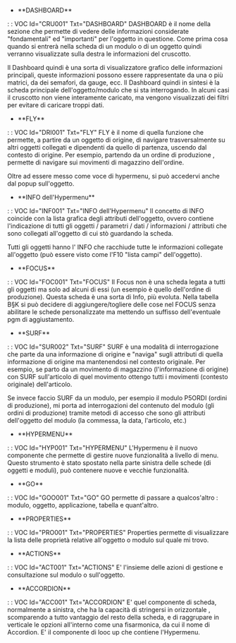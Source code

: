 - \*\*DASHBOARD\*\*

 :  : VOC Id="CRU001" Txt="DASHBOARD"
DASHBOARD è il nome della sezione che permette di vedere delle informazioni considerate "fondamentali" ed "importanti" per l'oggetto in questione. Come prima cosa quando si entrerà nella scheda di un modulo o di un oggetto quindi verranno visualizzate sulla destra le informazioni del cruscotto.

Il Dashboard quindi è una sorta di visualizzatore grafico delle informazioni principali, queste informazioni possono essere rappresentate da una o più matrici, da dei semafori, da gauge, ecc. Il Dashboard quindi in sintesi è la scheda principale dell'oggetto/modulo che si sta interrogando.
In alcuni casi il cruscotto non viene interamente caricato, ma vengono visualizzati dei filtri per evitare di caricare troppi dati.

- \*\*FLY\*\*

 :  : VOC Id="DRI001" Txt="FLY"
FLY è il nome di quella funzione che permette,  a partire da un oggetto di origine,  di navigare trasversalmente su altri oggetti collegati e dipendenti da quello di partenza, uscendo dal contesto di origine.
Per esempio, partendo da un ordine di produzione , permette di navigare sui movimenti di magazzino dell'ordine.

Oltre ad essere messo come voce di hypermenu,  si può accedervi anche dal popup sull'oggetto.

- \*\*INFO dell'Hypermenu\*\*

 :  : VOC Id="INF001" Txt="INFO dell'Hypermenu"
Il concetto di INFO coincide con la lista grafica degli attributi dell'oggetto, ovvero contiene l'indicazione di tutti gli oggetti / parametri / dati / informazioni / attributi che sono collegati all'oggetto di cui stò guardando la scheda.

Tutti gli oggetti hanno l' INFO che racchiude tutte le informazioni collegate all'oggetto (può essere visto come l'F10 "lista campi" dell'oggetto).

- \*\*FOCUS\*\*

 :  : VOC Id="FOC001" Txt="FOCUS"
Il Focus non è una scheda legata a tutti gli oggetti ma solo ad alcuni di essi (un esempio è quello dell'ordine di produzione).
Questa scheda è una sorta di Info, più evoluta.
Nella tabella B§K si può decidere di aggiungere/togliere delle cose nel FOCUS senza abilitare le schede personalizzate ma mettendo un suffisso dell'eventuale pgm di aggiustamento.

- \*\*SURF\*\*

 :  : VOC Id="SUR002" Txt="SURF"
SURF è una modalità di interrogazione che parte da una informazione di origine e "naviga" sugli attributi di quella informazione di origine ma mantenendosi nel contesto originale.
Per esempio, se parto da un movimento di magazzino (l'informazione di origine) con SURF  sull'articolo di quel movimento ottengo tutti i movimenti (contesto originale) dell'articolo.

Se invece faccio SURF da un modulo, per esempio il modulo P5ORDI (ordini di produzione), mi porta ad interrogazioni del contenuto del modulo (gli ordini di produzione) tramite metodi di accesso che sono gli attributi dell'oggetto del modulo (la commessa, la data, l'articolo, etc.)

- \*\*HYPERMENU\*\*

 :  : VOC Id="HYP001" Txt="HYPERMENU"
L'Hypermenu è il nuovo componente che permette di gestire nuove funzionalità a livello di menu.
Questo strumento è stato spostato nella parte sinistra delle schede (di oggetti e moduli), può contenere nuove e vecchie funzionalità.
- \*\*GO\*\*

 :  : VOC Id="GOO001" Txt="GO"
GO permette di passare a qualcos'altro :  modulo, oggetto, applicazione, tabella e quant'altro.
- \*\*PROPERTIES\*\*

 :  : VOC Id="PRO001" Txt="PROPERTIES"
Properties permette di visualizzare la lista delle proprietà relative all'oggetto o modulo sul quale mi trovo.
- \*\*ACTIONS\*\*

 :  : VOC Id="ACT001" Txt="ACTIONS"
E' l'insieme delle azioni di gestione e consultazione sul modulo o sull'oggetto.
- \*\*ACCORDION\*\*

 :  : VOC Id="ACC001" Txt="ACCORDION"
E' quel componente di scheda, normalmente a sinistra, che ha la capacità di stringersi in orizzontale , scomparendo a tutto vantaggio del resto della scheda, e di raggrupare in verticale le opzioni all'interno come una fisarmonica, da cui il nome di Accordion. E' il componente di looc up che contiene l'Hypermenu.
